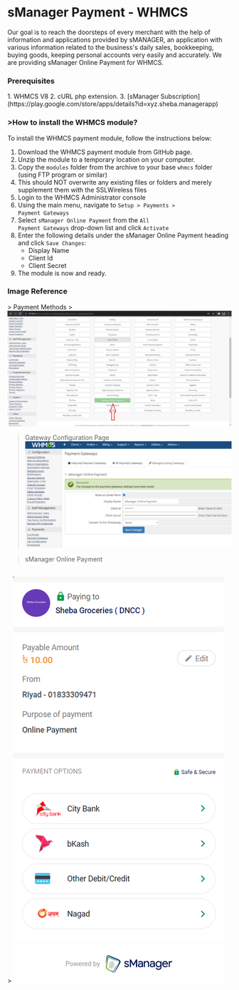 # sManager Payment - WHMCS
Our goal is to reach the doorsteps of every merchant with the help of information and applications provided by sMANAGER, an application with various information related to the business's daily sales, bookkeeping, buying goods, keeping personal accounts very easily and accurately.
We are providing sManager Online Payment for WHMCS.

<h3>Prerequisites</h3>
1. WHMCS V8
2. cURL php extension.
3. [sManager Subscription](https://play.google.com/store/apps/details?id=xyz.sheba.managerapp)

<h3>>How to install the WHMCS module?</h3>
To install the WHMCS payment module, follow the instructions below:

1. Download the WHMCS payment module from GitHub page.
2. Unzip the module to a temporary location on your computer.
3. Copy the <code>modules</code> folder from the archive to your base <code>whmcs</code> folder (using FTP program or similar)
4. This should NOT overwrite any existing files or folders and merely supplement them with the SSLWireless files
5. Login to the WHMCS Administrator console
6. Using the main menu, navigate to <code>Setup > Payments > Payment Gateways</code>
7. Select <code>sManager Online Payment</code> from the <code>All Payment Gateways</code> drop-down list and click <code>Activate</code>
8. Enter the following details under the sManager Online Payment heading and click <code>Save Changes</code>:
   - Display Name
   - Client Id
   - Client Secret
9. The module is now and ready.

<h3>Image Reference</h3>
> Payment Methods
> <img src="https://raw.githubusercontent.com/smanager-technology/sManager-WHMCS/master/images/payment_methods.png" alt="Payment Methods" />

> Gateway Configuration Page
> <img src="https://raw.githubusercontent.com/smanager-technology/sManager-WHMCS/master/images/Gatway_Configuration_Page.png" alt="Payment Methods" />

> sManager Online Payment
<br />
> <img src="https://raw.githubusercontent.com/smanager-technology/sManager-WHMCS/master/images/sManager_online_payment.png" alt="Payment Methods" />
